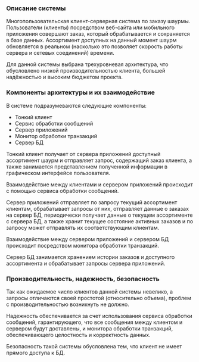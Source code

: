 ### Описание системы
Многопользовательская клиент-серверная система по заказу шаурмы. Пользователи (клиенты) посредством веб-сайта или мобильного приложения совершают заказ, который обрабатывается и сохраняется в базе данных. Ассортимент доступных на данный момент шаурм обновляется в реальном (насколько это позволяет скорость работы сервера и сетевых соединений) времени.

Для данной системы выбрана трехуровневая архитектура, что обусловлено низкой производительностью клиента, большей надёжностью и высоким бюджетом проекта.

### Компоненты архитектуры и их взаимодействие

В системе подразумеваются следующие компоненты:
* Тонкий клиент
* Сервис обработки сообщений
* Сервер приложений
* Монитор обработки транзакций
* Сервер БД

Тонкий клиент получает от сервера приложений доступный ассортимент шаурм и отправляет запрос, содержащий заказ клиента, а также занимается представлением полученной информации в графическом интерфейсе пользователя.  

Взаимодействие между клиентами и сервером приложений происходит с помощью сервиса обработки сообщений.

Сервер приложений отправляет по запросу текущий ассортимент клиентам, обрабатывает запросы от них, отправляет данные о заказах на сервер БД, периодически получает данные о текущем ассортименте с сервера БД, а также хранит текущее состояние активных заказов и по запросу может отправлять их соответствующим клиентам.

Взаимодействие между сервером приложений и сервером БД происходит посредством монитора обработки транзакций.

Сервер БД занимается хранением истории заказов и доступного ассортимента и обрабатывает запросы сервера приложений.

### Производительность, надежность, безопасность

Так как ожидаемое число клиентов данной системы невелико, а запросы отличаются своей простотой (относительно объема), проблем с производительностью возникнуть не должно. 

Надежность обеспечивается за счет использования сервиса обработки сообщений, гарантирующего, что все сообщения между клиентом и сервером будут доставлены, и монитора обработки транзакций, обеспечивающего целостность и корректность данных.

Безопасность такой системы обусловлена тем, что клиент не имеет прямого доступа к БД.
